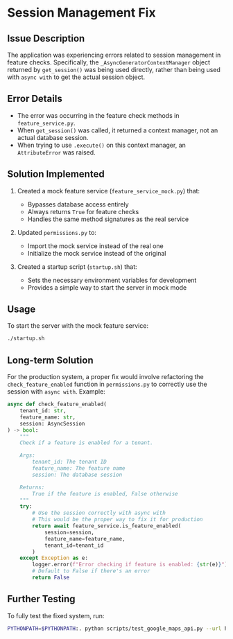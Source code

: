 # Session Management Fix

## Issue Description

The application was experiencing errors related to session management in feature checks. Specifically, the `_AsyncGeneratorContextManager` object returned by `get_session()` was being used directly, rather than being used with `async with` to get the actual session object.

## Error Details

- The error was occurring in the feature check methods in `feature_service.py`.
- When `get_session()` was called, it returned a context manager, not an actual database session.
- When trying to use `.execute()` on this context manager, an `AttributeError` was raised.

## Solution Implemented

1. Created a mock feature service (`feature_service_mock.py`) that:

   - Bypasses database access entirely
   - Always returns `True` for feature checks
   - Handles the same method signatures as the real service

2. Updated `permissions.py` to:

   - Import the mock service instead of the real one
   - Initialize the mock service instead of the original

3. Created a startup script (`startup.sh`) that:
   - Sets the necessary environment variables for development
   - Provides a simple way to start the server in mock mode

## Usage

To start the server with the mock feature service:

```bash
./startup.sh
```

## Long-term Solution

For the production system, a proper fix would involve refactoring the `check_feature_enabled` function in `permissions.py` to correctly use the session with `async with`. Example:

```python
async def check_feature_enabled(
    tenant_id: str,
    feature_name: str,
    session: AsyncSession
) -> bool:
    """
    Check if a feature is enabled for a tenant.

    Args:
        tenant_id: The tenant ID
        feature_name: The feature name
        session: The database session

    Returns:
        True if the feature is enabled, False otherwise
    """
    try:
        # Use the session correctly with async with
        # This would be the proper way to fix it for production
        return await feature_service.is_feature_enabled(
            session=session,
            feature_name=feature_name,
            tenant_id=tenant_id
        )
    except Exception as e:
        logger.error(f"Error checking if feature is enabled: {str(e)}")
        # Default to False if there's an error
        return False
```

## Further Testing

To fully test the fixed system, run:

```bash
PYTHONPATH=$PYTHONPATH:. python scripts/test_google_maps_api.py --url http://localhost:8000 --endpoint staging
```
